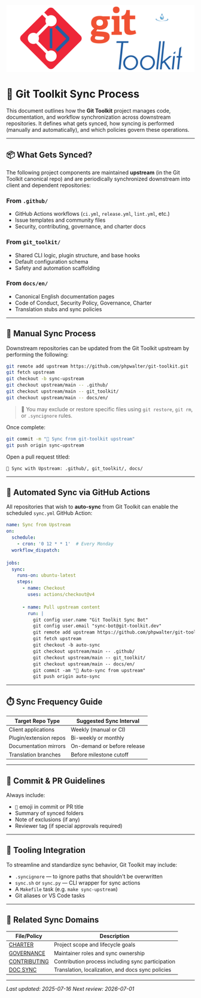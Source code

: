 ![toolkit-logo-banner.png](../docs/assets/toolkit-logo-banner.png)

# 🔄 Git Toolkit Sync Process

This document outlines how the **Git Toolkit** project manages code, documentation, and workflow synchronization across downstream repositories. It defines what gets synced, how syncing is performed (manually and automatically), and which policies govern these operations.

---

## 📦 What Gets Synced?

The following project components are maintained **upstream** (in the Git Toolkit canonical repo) and are periodically synchronized downstream into client and dependent repositories:

### From `.github/`

- GitHub Actions workflows (`ci.yml`, `release.yml`, `lint.yml`, etc.)
- Issue templates and community files
- Security, contributing, governance, and charter docs

### From `git_toolkit/`

- Shared CLI logic, plugin structure, and base hooks
- Default configuration schema
- Safety and automation scaffolding

### From `docs/en/`

- Canonical English documentation pages
- Code of Conduct, Security Policy, Governance, Charter
- Translation stubs and sync policies

---

## 🧰 Manual Sync Process

Downstream repositories can be updated from the Git Toolkit upstream by performing the following:

```bash
git remote add upstream https://github.com/phpwalter/git-toolkit.git
git fetch upstream
git checkout -b sync-upstream
git checkout upstream/main -- .github/
git checkout upstream/main -- git_toolkit/
git checkout upstream/main -- docs/en/
````

> 📘 You may exclude or restore specific files using `git restore`, `git rm`, or `.syncignore` rules.

Once complete:

```bash
git commit -m "🔄 Sync from git-toolkit upstream"
git push origin sync-upstream
```

Open a pull request titled:

```
🔄 Sync with Upstream: .github/, git_toolkit/, docs/
```

---

## 🤖 Automated Sync via GitHub Actions

All repositories that wish to **auto-sync** from Git Toolkit can enable the scheduled `sync.yml` GitHub Action:

```yaml
name: Sync from Upstream
on:
  schedule:
    - cron: '0 12 * * 1'  # Every Monday
  workflow_dispatch:

jobs:
  sync:
    runs-on: ubuntu-latest
    steps:
      - name: Checkout
        uses: actions/checkout@v4

      - name: Pull upstream content
        run: |
          git config user.name "Git Toolkit Sync Bot"
          git config user.email "sync-bot@git-toolkit.dev"
          git remote add upstream https://github.com/phpwalter/git-toolkit.git
          git fetch upstream
          git checkout -b auto-sync
          git checkout upstream/main -- .github/
          git checkout upstream/main -- git_toolkit/
          git checkout upstream/main -- docs/en/
          git commit -am "🔄 Auto-sync from upstream"
          git push origin auto-sync
```

---

## ⏱️ Sync Frequency Guide

| Target Repo Type       | Suggested Sync Interval     |
|------------------------|-----------------------------|
| Client applications    | Weekly (manual or CI)       |
| Plugin/extension repos | Bi-weekly or monthly        |
| Documentation mirrors  | On-demand or before release |
| Translation branches   | Before milestone cutoff     |

---

## 🧾 Commit & PR Guidelines

Always include:

* `🔄` emoji in commit or PR title
* Summary of synced folders
* Note of exclusions (if any)
* Reviewer tag (if special approvals required)

---

## 🧩 Tooling Integration

To streamline and standardize sync behavior, Git Toolkit may include:

* `.syncignore` — to ignore paths that shouldn't be overwritten
* `sync.sh` or `sync.py` — CLI wrapper for sync actions
* A `Makefile` task (e.g. `make sync-upstream`)
* Git aliases or VS Code tasks

---

## 🔗 Related Sync Domains

| File/Policy                       | Description                                       |
|-----------------------------------|---------------------------------------------------|
| [CHARTER](../CHARTER.md)          | Project scope and lifecycle goals                 |
| [GOVERNANCE](./GOVERNANCE.md)     | Maintainer roles and sync ownership               |
| [CONTRIBUTING](./CONTRIBUTING.md) | Contribution process including sync participation |
| [DOC SYNC](./DOC_SYNC.md)         | Translation, localization, and docs sync policies |

---

_Last updated: 2025-07-16_
_Next review: 2026-07-01_
